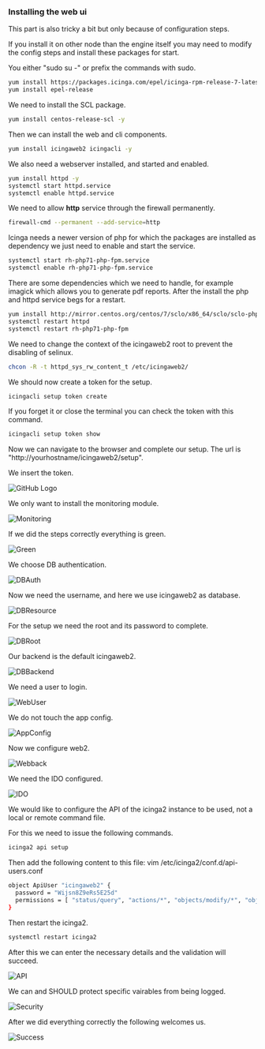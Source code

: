 ### Installing the web ui

This part is also tricky a bit but only because of configuration steps.

If you install it on other node than the engine itself you may need to modify the config steps and install these packages for start.

You either "sudo su -" or prefix the commands with sudo.

``` bash
yum install https://packages.icinga.com/epel/icinga-rpm-release-7-latest.noarch.rpm
yum install epel-release
``` 

We need to install the SCL package.

``` bash
yum install centos-release-scl -y 
``` 

Then we can install the web and cli components.

``` bash
yum install icingaweb2 icingacli -y 
``` 

We also need a webserver installed, and started and enabled.

``` bash
yum install httpd -y 
systemctl start httpd.service
systemctl enable httpd.service
``` 

We need to allow **http** service through the firewall permanently.

``` bash
firewall-cmd --permanent --add-service=http
``` 

Icinga needs a newer version of php for which the packages are installed as dependency we just need to enable and start the service.

``` bash
systemctl start rh-php71-php-fpm.service
systemctl enable rh-php71-php-fpm.service
```

There are some dependencies which we need to handle, for example imagick which allows you to generate pdf reports.
After the install the php and httpd service begs for a restart.

``` bash
yum install http://mirror.centos.org/centos/7/sclo/x86_64/sclo/sclo-php71/sclo-php71-php-pecl-imagick-3.4.3-2.el7.x86_64.rpm -y 
systemctl restart httpd
systemctl restart rh-php71-php-fpm
```

We need to change the context of the icingaweb2 root to prevent the disabling of selinux.

``` bash
chcon -R -t httpd_sys_rw_content_t /etc/icingaweb2/
```

We should now create a token for the setup.

``` bash
icingacli setup token create
```

If you forget it or close the terminal you can check the token with this command.

``` bash
icingacli setup token show
``` 

Now we can navigate to the browser and complete our setup. The url is "http://yourhostname/icingaweb2/setup".

We insert the token.

![GitHub Logo](/pics/token.PNG)

We only want to install the monitoring module.

![Monitoring](/pics/monitoring.PNG)

If we did the steps correctly everything is green.

![Green](/pics/green.PNG)

We choose DB authentication.

![DBAuth](/pics/dbauth.PNG)

Now we need the username, and here we use icingaweb2 as database.

![DBResource](/pics/dbres.PNG) 

For the setup we need the root and its password to complete.

![DBRoot](/pics/dbroot.PNG)

Our backend is the default icingaweb2.

![DBBackend](/pics/dbbackend.PNG)

We need a user to login.

![WebUser](/pics/webuser.PNG)

We do not touch the app config.

![AppConfig](/pics/appconf.PNG)

Now we configure web2.

![Webback](/pics/webback.PNG)

We need the IDO configured.

![IDO](/pics/ido.PNG)

We would like to configure the API of the icinga2 instance to be used, not a local or remote command file.

For this we need to issue the following commands.

``` bash
icinga2 api setup
```

Then add the following content to this file: vim /etc/icinga2/conf.d/api-users.conf

``` bash
object ApiUser "icingaweb2" {
  password = "Wijsn8Z9eRs5E25d"
  permissions = [ "status/query", "actions/*", "objects/modify/*", "objects/query/*" ]
}
```

Then restart the icinga2.

``` bash
systemctl restart icinga2
```

After this we can enter the necessary details and the validation will succeed.

![API](/pics/api.PNG)

We can and SHOULD protect specific vairables from being logged.

![Security](/pics/sec.PNG)

After we did everything correctly the following welcomes us.

![Success](/pics/success.PNG)
